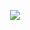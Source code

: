 <!-- [![gusye1234's github stats](https://github-readme-stats.vercel.app/api?username=gusye1234)](https://github.com/anuraghazra/github-readme-stats) -->
<!-- [![Typing SVG](https://readme-typing-svg.herokuapp.com?color=%2336BCF7&center=true&vCenter=true&width=600&lines=🚀+Make+something+People+Want;)](https://git.io/typing-svg)   -->
<!-- <p align="center">
  <img src="https://github-readme-stats.vercel.app/api?username=gusye1234">
</p> -->

<p align="center"><img src="https://readme-typing-svg.herokuapp.com?color=%2336BCF7&center=true&vCenter=true&width=600&lines=🚀+Make+something+people+want;"></p>

<!-- <p align="center">
  <a href="https://github.com/topics/python"><img height="20"   src="./assets/python.svg"></a>
  Python internals,
  <a href="https://pytorch.org/"><img height="20" src="./assets/pytorch.svg"></a>
  Machine Learning,
  <a href="https://github.com/WebAssembly"><img height="20" src="https://avatars.githubusercontent.com/u/11578470?s=200&v=4"></a>
  WebAssembly
</p> -->


